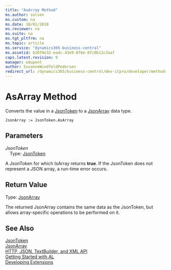 ```yaml
---
title: "AsArray Method"
ms.author: solsen
ms.custom: na
ms.date: 10/01/2018
ms.reviewer: na
ms.suite: na
ms.tgt_pltfrm: na
ms.topic: article
ms.service: "dynamics365-business-central"
ms.assetid: 620f0e32-eadc-43e9-8f6e-8fc0b12c3aaf
caps.latest.revision: 9
manager: edupont
author: SusanneWindfeldPedersen
redirect_url: /dynamics365/business-central/dev-itpro/developer/methods-auto/library
---
```


 

# AsArray Method

Converts the value in a [JsonToken](jsontoken-class.md) to a [JsonArray](jsonarray-class.md) data type.

```
JsonArray := JsonToken.AsArray
```

## Parameters
*JsonToken*  
&emsp;Type: [JsonToken](jsontoken-class.md)

A JsonToken for which IsArray returns **true**. If the JsonToken does not represent a JSON array, a run-time error occurs.

## Return Value
Type: [JsonArray](jsonarray-class.md)

The returned JsonArray contains the same data as the JsonToken, but allows array-specific operations to be performed on it.

## See Also
[JsonToken](jsontoken-class.md)  
[JsonArray](jsonarray-class.md)  
[HTTP, JSON, TextBuilder, and XML API](../devenv-restapi-overview.md)  
[Getting Started with AL](../devenv-get-started.md)  
[Developing Extensions](../devenv-dev-overview.md)
